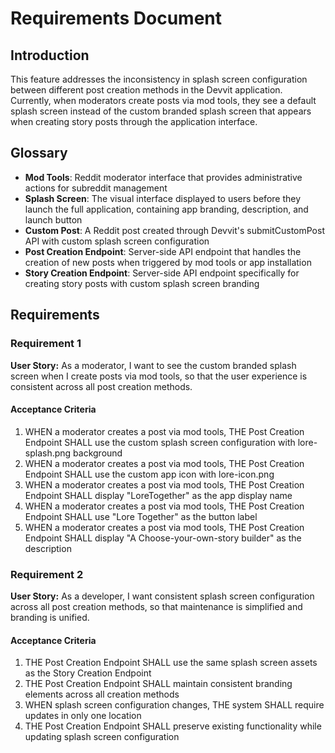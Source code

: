 # Requirements Document

## Introduction

This feature addresses the inconsistency in splash screen configuration between different post creation methods in the Devvit application. Currently, when moderators create posts via mod tools, they see a default splash screen instead of the custom branded splash screen that appears when creating story posts through the application interface.

## Glossary

- **Mod Tools**: Reddit moderator interface that provides administrative actions for subreddit management
- **Splash Screen**: The visual interface displayed to users before they launch the full application, containing app branding, description, and launch button
- **Custom Post**: A Reddit post created through Devvit's submitCustomPost API with custom splash screen configuration
- **Post Creation Endpoint**: Server-side API endpoint that handles the creation of new posts when triggered by mod tools or app installation
- **Story Creation Endpoint**: Server-side API endpoint specifically for creating story posts with custom splash screen branding

## Requirements

### Requirement 1

**User Story:** As a moderator, I want to see the custom branded splash screen when I create posts via mod tools, so that the user experience is consistent across all post creation methods.

#### Acceptance Criteria

1. WHEN a moderator creates a post via mod tools, THE Post Creation Endpoint SHALL use the custom splash screen configuration with lore-splash.png background
2. WHEN a moderator creates a post via mod tools, THE Post Creation Endpoint SHALL use the custom app icon with lore-icon.png
3. WHEN a moderator creates a post via mod tools, THE Post Creation Endpoint SHALL display "LoreTogether" as the app display name
4. WHEN a moderator creates a post via mod tools, THE Post Creation Endpoint SHALL use "Lore Together" as the button label
5. WHEN a moderator creates a post via mod tools, THE Post Creation Endpoint SHALL display "A Choose-your-own-story builder" as the description

### Requirement 2

**User Story:** As a developer, I want consistent splash screen configuration across all post creation methods, so that maintenance is simplified and branding is unified.

#### Acceptance Criteria

1. THE Post Creation Endpoint SHALL use the same splash screen assets as the Story Creation Endpoint
2. THE Post Creation Endpoint SHALL maintain consistent branding elements across all creation methods
3. WHEN splash screen configuration changes, THE system SHALL require updates in only one location
4. THE Post Creation Endpoint SHALL preserve existing functionality while updating splash screen configuration